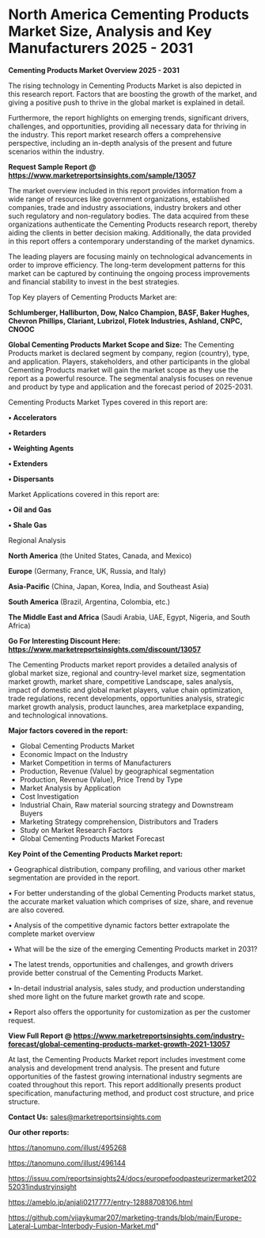  # North America Cementing Products Market Size, Analysis and Key Manufacturers 2025 - 2031

<Strong> Cementing Products Market Overview 2025 - 2031</strong>

The rising technology in Cementing Products Market is also depicted in this research report. Factors that are boosting the growth of the market, and giving a positive push to thrive in the global market is explained in detail.

Furthermore, the report highlights on emerging trends, significant drivers, challenges, and opportunities, providing all necessary data for thriving in the industry. This report market research offers a comprehensive perspective, including an in-depth analysis of the present and future scenarios within the industry.

<strong>Request Sample Report @ <a href=https://www.marketreportsinsights.com/sample/13057>https://www.marketreportsinsights.com/sample/13057</a></strong>

The market overview included in this report provides information from a wide range of resources like government organizations, established companies, trade and industry associations, industry brokers and other such regulatory and non-regulatory bodies. The data acquired from these organizations authenticate the Cementing Products research report, thereby aiding the clients in better decision making. Additionally, the data provided in this report offers a contemporary understanding of the market dynamics.

The leading players are focusing mainly on technological advancements in order to improve efficiency. The long-term development patterns for this market can be captured by continuing the ongoing process improvements and financial stability to invest in the best strategies.

Top Key players of Cementing Products Market are:

<strong>Schlumberger, Halliburton, Dow, Nalco Champion, BASF, Baker Hughes, Chevron Phillips, Clariant, Lubrizol, Flotek Industries, Ashland, CNPC, CNOOC</strong>

<strong><b>Global Cementing Products Market Scope and Size:</b></strong>
The Cementing Products market is declared segment by company, region (country), type, and application. Players, stakeholders, and other participants in the global Cementing Products market will gain the market scope as they use the report as a powerful resource. The segmental analysis focuses on revenue and product by type and application and the forecast period of 2025-2031.

Cementing Products Market Types covered in this report are:

<strong>• Accelerators

• Retarders

• Weighting Agents

• Extenders

• Dispersants</strong>

Market Applications covered in this report are:

<strong>• Oil and Gas

• Shale Gas</strong> 

Regional Analysis

<strong>North America</strong> (the United States, Canada, and Mexico)

<strong>Europe</strong> (Germany, France, UK, Russia, and Italy)

<strong>Asia-Pacific</strong> (China, Japan, Korea, India, and Southeast Asia)

<strong>South America</strong> (Brazil, Argentina, Colombia, etc.)

<strong>The Middle East and Africa</strong> (Saudi Arabia, UAE, Egypt, Nigeria, and South Africa)

<strong>Go For Interesting Discount Here: <a href=https://www.marketreportsinsights.com/discount/13057>https://www.marketreportsinsights.com/discount/13057</a></strong>

The Cementing Products market report provides a detailed analysis of global market size, regional and country-level market size, segmentation market growth, market share, competitive Landscape, sales analysis, impact of domestic and global market players, value chain optimization, trade regulations, recent developments, opportunities analysis, strategic market growth analysis, product launches, area marketplace expanding, and technological innovations.

<strong><b>Major factors covered in the report:</b></strong>
<ul>
  <li>Global Cementing Products Market </li>
  <li>Economic Impact on the Industry</li>
  <li>Market Competition in terms of Manufacturers</li>
  <li>Production, Revenue (Value) by geographical segmentation</li>
  <li>Production, Revenue (Value), Price Trend by Type</li>
  <li>Market Analysis by Application</li>
  <li>Cost Investigation</li>
  <li>Industrial Chain, Raw material sourcing strategy and Downstream Buyers</li>
  <li>Marketing Strategy comprehension, Distributors and Traders</li>
  <li>Study on Market Research Factors</li>
  <li>Global Cementing Products Market Forecast</li>
</ul>

<strong><b>Key Point of the Cementing Products Market report:</b></strong>

• Geographical distribution, company profiling, and various other market segmentation are provided in the report.

• For better understanding of the global Cementing Products market status, the accurate market valuation which comprises of size, share, and revenue are also covered.

• Analysis of the competitive dynamic factors better extrapolate the complete market overview

• What will be the size of the emerging Cementing Products market in 2031?

• The latest trends, opportunities and challenges, and growth drivers provide better construal of the Cementing Products Market.

• In-detail industrial analysis, sales study, and production understanding shed more light on the future market growth rate and scope.

• Report also offers the opportunity for customization as per the customer request.

<strong><b>View Full Report @ <a href=https://www.marketreportsinsights.com/industry-forecast/global-cementing-products-market-growth-2021-13057>https://www.marketreportsinsights.com/industry-forecast/global-cementing-products-market-growth-2021-13057</a></b></strong>


At last, the Cementing Products Market report includes investment come analysis and development trend analysis. The present and future opportunities of the fastest growing international industry segments are coated throughout this report. This report additionally presents product specification, manufacturing method, and product cost structure, and price structure.

<strong>Contact Us:</strong>
sales@marketreportsinsights.com

<strong>Our other reports:</strong>

<a href=https://tanomuno.com/illust/495268>https://tanomuno.com/illust/495268</a>

<a href=https://tanomuno.com/illust/496144>https://tanomuno.com/illust/496144</a>

<a href=https://issuu.com/reportsinsights24/docs/europefoodpasteurizermarket20252031industryinsight>https://issuu.com/reportsinsights24/docs/europefoodpasteurizermarket20252031industryinsight</a>

<a href=https://ameblo.jp/anjali0217777/entry-12888708106.html>https://ameblo.jp/anjali0217777/entry-12888708106.html</a>

<a href=https://github.com/vijaykumar207/marketing-trands/blob/main/Europe-Lateral-Lumbar-Interbody-Fusion-Market.md>https://github.com/vijaykumar207/marketing-trands/blob/main/Europe-Lateral-Lumbar-Interbody-Fusion-Market.md</a>"
